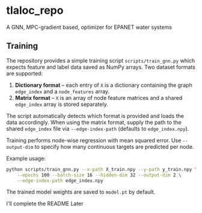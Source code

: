 # tlaloc_repo

A GNN, MPC-gradient based, optimizer for EPANET water systems

## Training

The repository provides a simple training script `scripts/train_gnn.py` which
expects feature and label data saved as NumPy arrays. Two dataset formats are
supported:

1. **Dictionary format** – each entry of ``X`` is a dictionary containing the
   graph ``edge_index`` and a ``node_features`` array.
2. **Matrix format** – ``X`` is an array of node feature matrices and a shared
   ``edge_index`` array is stored separately.

The script automatically detects which format is provided and loads the data
accordingly. When using the matrix format, supply the path to the shared
``edge_index`` file via ``--edge-index-path`` (defaults to ``edge_index.npy``).

Training performs node-wise regression with mean squared error. Use
``--output-dim`` to specify how many continuous targets are predicted per node.

Example usage:

```bash
python scripts/train_gnn.py --x-path X_train.npy --y-path y_train.npy \
    --epochs 100 --batch-size 16 --hidden-dim 32 --output-dim 2 \
    --edge-index-path edge_index.npy
```

The trained model weights are saved to `model.pt` by default.

I'll complete the README Later
